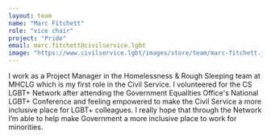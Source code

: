 ```yaml
---
layout: team
name: "Marc Fitchett"
role: "vice chair"
project: "Pride"
email: marc.fitchett@civilservice.lgbt
image: "https://www.civilservice.lgbt/images/store/team/marc-fitchett.jpeg"
---
```


I work as a Project Manager in the Homelessness & Rough Sleeping team at MHCLG which is my first role in the Civil Service. I volunteered for the CS LGBT+ Network after attending the Government Equalities Office's National LGBT+ Conference and feeling empowered to make the Civil Service a more inclusive place for LGBT+ colleagues. I really hope that through the Network I’m able to help make Government a more inclusive place to work for minorities.